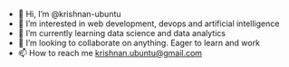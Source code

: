 - 👋 Hi, I’m @krishnan-ubuntu
- 👀 I’m interested in web development, devops and artificial intelligence
- 🌱 I’m currently learning data science and data analytics
- 💞️ I’m looking to collaborate on anything. Eager to learn and work
- 📫 How to reach me krishnan.ubuntu@gmail.com

<!---
krishnan-ubuntu/krishnan-ubuntu is a ✨ special ✨ repository because its `README.md` (this file) appears on your GitHub profile.
You can click the Preview link to take a look at your changes.
--->
